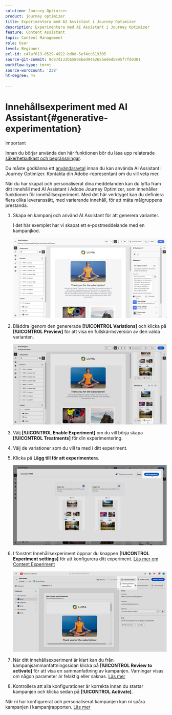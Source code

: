 ```yaml
---
solution: Journey Optimizer
product: journey optimizer
title: Experimentera med AI Assistant i Journey Optimizer
description: Experimentera med AI Assistant i Journey Optimizer
feature: Content Assistant
topic: Content Management
role: User
level: Beginner
exl-id: c47af613-0529-4922-bd0d-5ef4cc619305
source-git-commit: 9d87d133bb580ebed94a265beded5895f7fd0301
workflow-type: tm+mt
source-wordcount: '238'
ht-degree: 4%

---
```


# Innehållsexperiment med AI Assistant{#generative-experimentation}

>[!IMPORTANT]
>
>Innan du börjar använda den här funktionen bör du läsa upp relaterade [säkerhetsutkast och begränsningar](gs-generative.md#generative-guardrails).
></br>
>
>Du måste godkänna ett [användaravtal](https://www.adobe.com/legal/licenses-terms/adobe-dx-gen-ai-user-guidelines.html) innan du kan använda AI Assistant i Journey Optimizer. Kontakta din Adobe-representant om du vill veta mer.

När du har skapat och personaliserat dina meddelanden kan du lyfta fram ditt innehåll med AI Assistant i Adobe Journey Optimizer, som innehåller funktionen för innehållsexperiment. Med det här verktyget kan du definiera flera olika leveranssätt, med varierande innehåll, för att mäta målgruppens prestanda.

1. Skapa en kampanj och använd AI Assistant för att generera varianter.

   I det här exemplet har vi skapat ett e-postmeddelande med en kampanjkod.

   ![](assets/experiment-genai-1.png)

1. Bläddra igenom den genererade **[!UICONTROL Variations]** och klicka på **[!UICONTROL Preview]** för att visa en fullskärmsversion av den valda varianten.

   ![](assets/experiment-genai-2.png)

1. Välj **[!UICONTROL Enable Experiment]** om du vill börja skapa **[!UICONTROL Treatments]** för din experimentering.

1. Välj de variationer som du vill ta med i ditt experiment.

1. Klicka på **Lägg till för att experimentera**.

   ![](assets/experiment-genai-3.png)

1. I fönstret Innehållsexperiment öppnar du knappen **[!UICONTROL Experiment settings]** för att konfigurera ditt experiment. [Läs mer om Content Experiment](../content-management/content-experiment.md)

   ![](assets/experiment-genai-4.png)

1. När ditt innehållsexperiment är klart kan du från kampanjsammanfattningssidan klicka på **[!UICONTROL Review to activate]** för att visa en sammanfattning av kampanjen. Varningar visas om någon parameter är felaktig eller saknas. [Läs mer](../content-management/content-experiment.md#treatment-experiment)

1. Kontrollera att alla konfigurationer är korrekta innan du startar kampanjen och klicka sedan på **[!UICONTROL Activate]**.

När ni har konfigurerat och personaliserat kampanjen kan ni spåra kampanjen i kampanjrapporten. [Läs mer](../reports/campaign-global-report-cja.md)
